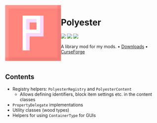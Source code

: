 <img src="icon.png" align="left" width="180px"/>

# Polyester

![](https://img.shields.io/github/license/Juuxel/Polyester.svg) ![](https://img.shields.io/github/release/Juuxel/Polyester.svg) ![](https://img.shields.io/badge/minecraft-1.14.1-blueviolet.svg)

A library mod for my mods. • [Downloads](https://github.com/Juuxel/Polyester/releases) • [CurseForge](https://minecraft.curseforge.com/projects/polyester)

<p>&nbsp;</p>

## Contents

- Registry helpers: `PolyesterRegistry` and `PolyesterContent`
  - Allows defining identifiers, block item settings etc. in the content classes
- `PropertyDelegate` implementations
- Utility classes (wood types)
- Helpers for using `ContainerType` for GUIs
